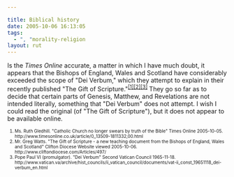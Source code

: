 ```yaml
---

title: Biblical history
date: 2005-10-06 16:13:05
tags:
  - ", "morality-religion
layout: rut
---
```


<p>Is the <i>Times Online</i> accurate, a matter in which I have much doubt, it appears that the Bishops of England, Wales and Scotland have considerably exceeded the scope of "Dei Verbum," which they attempt to explain in their recently published "The Gift of Scripture."<sup><a href="http://www.timesonline.co.uk/article/0,,13509-1811332,00.html">[1]</a><a href="http://www.cliftondiocese.com/Articles/497/">[2]</a><a href="http://www.vatican.va/archive/hist_councils/ii_vatican_council/documents/vat-ii_const_19651118_dei-verbum_en.html">[3]</a></sup> They go so far as to decide that certain parts of Genesis, Matthew, and Revelations are not intended literally, something that "Dei Verbum" does not attempt.  I wish I could read the original (of "The Gift of Scripture"), but it does not appear to be available online.</p>  <font size="-2"> <ol> <li> Ms. Ruth Gledhill.  "Catholic Church no longer swears by truth of the Bible" Times Online 2005-10-05. http://www.timesonline.co.uk/article/0,,13509-1811332,00.html </li> <li>Mr. Greg Watts.  "The Gift of Scripture - a new teaching document from the Bishops of England, Wales and Scotland" Clifton Diocese Website viewed 2005-10-06. http://www.cliftondiocese.com/Articles/497/ </li> <li>Pope Paul VI (promulgator).  "Dei Verbum" Second Vatican Council 1965-11-18. http://www.vatican.va/archive/hist_councils/ii_vatican_council/documents/vat-ii_const_19651118_dei-verbum_en.html</li> </ol> </font>

